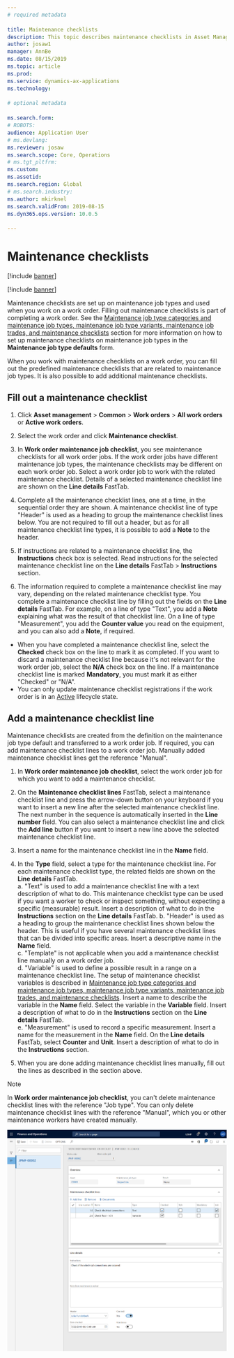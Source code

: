 ```yaml
---
# required metadata

title: Maintenance checklists
description: This topic describes maintenance checklists in Asset Management.
author: josaw1
manager: AnnBe
ms.date: 08/15/2019
ms.topic: article
ms.prod: 
ms.service: dynamics-ax-applications
ms.technology: 

# optional metadata

ms.search.form: 
# ROBOTS: 
audience: Application User
# ms.devlang: 
ms.reviewer: josaw
ms.search.scope: Core, Operations
# ms.tgt_pltfrm: 
ms.custom: 
ms.assetid: 
ms.search.region: Global
# ms.search.industry: 
ms.author: mkirknel
ms.search.validFrom: 2019-08-15
ms.dyn365.ops.version: 10.0.5

---
```



# Maintenance checklists


[!include [banner](../../includes/banner.md)]

[!include [banner](../../includes/preview-banner.md)]

Maintenance checklists are set up on maintenance job types and used when you work on a work order. Filling out maintenance checklists is part of completing a work order. See the [Maintenance job type categories and maintenance job types, maintenance job type variants, maintenance job trades, and maintenance checklists](../setup-for-work-orders/job-groups-and-job-types-variants-trades-and-checklists.md) section for more information on how to set up maintenance checklists on maintenance job types in the **Maintenance job type defaults** form.

When you work with maintenance checklists on a work order, you can fill out the predefined maintenance checklists that are related to maintenance job types. It is also possible to add additional maintenance checklists.

## Fill out a maintenance checklist

1. Click **Asset management** > **Common** > **Work orders** > **All work orders** or **Active work orders**.

2. Select the work order and click **Maintenance checklist**.

3. In **Work order maintenance job checklist**, you see maintenance checklists for all work order jobs. If the work order jobs have different maintenance job types, the maintenance checklists may be different on each work order job. Select a work order job to work with the related maintenance checklist. Details of a selected maintenance checklist line are shown on the **Line details** FastTab.

4. Complete all the maintenance checklist lines, one at a time, in the sequential order they are shown. A maintenance checklist line of type "Header" is used as a heading to group the maintenance checklist lines below. You are not required to fill out a header, but as for all maintenance checklist line types, it is possible to add a **Note** to the header.

5. If instructions are related to a maintenance checklist line, the **Instructions** check box is selected. Read instructions for the selected maintenance checklist line on the **Line details** FastTab > **Instructions** section.

6. The information required to complete a maintenance checklist line may vary, depending on the related maintenance checklist type. You complete a maintenance checklist line by filling out the fields on the **Line details** FastTab. For example, on a line of type "Text", you add a **Note** explaining what was the result of that checklist line. On a line of type "Measurement", you add the **Counter value** you read on the equipment, and you can also add a **Note**, if required.

- When you have completed a maintenance checklist line, select the **Checked** check box on the line to mark it as completed. If you want to discard a maintenance checklist line because it's not relevant for the work order job, select the **N/A** check box on the line. If a maintenance checklist line is marked **Mandatory**, you must mark it as either "Checked" or "N/A".  
- You can only update maintenance checklist registrations if the work order is in an [Active](../setup-for-work-orders/work-order-lifecycle-states.md) lifecycle state.  


## Add a maintenance checklist line

Maintenance checklists are created from the definition on the maintenance job type default and transferred to a work order job. If required, you can add maintenance checklist lines to a work order job. Manually added maintenance checklist lines get the reference "Manual".

1. In **Work order maintenance job checklist**, select the work order job for which you want to add a maintenance checklist.

2. On the **Maintenance checklist lines** FastTab, select a maintenance checklist line and press the arrow-down button on your keyboard if you want to insert a new line after the selected maintenance checklist line. The next number in the sequence is automatically inserted in the **Line number** field. You can also select a maintenance checklist line and click the **Add line** button if you want to insert a new line above the selected maintenance checklist line.

3. Insert a name for the maintenance checklist line in the **Name** field.

4. In the **Type** field, select a type for the maintenance checklist line. For each maintenance checklist type, the related fields are shown on the **Line details** FastTab.  
  a. "Text" is used to add a maintenance checklist line with a text description of what to do. This maintenance checklist type can be used if you want a worker to check or inspect something, without expecting a specific (measurable) result. Insert a description of what to do in the **Instructions** section on the **Line details** FastTab. 
  b. "Header" is used as a heading to group the maintenance checklist lines shown below the header. This is useful if you have several maintenance checklist lines that can be divided into specific areas. Insert a descriptive name in the **Name** field.  
  c. "Template" is not applicable when you add a maintenance checklist line manually on a work order job.  
  d. "Variable" is used to define a possible result in a range on a maintenance checklist line. The setup of maintenance checklist variables is described in [Maintenance job type categories and maintenance job types, maintenance job type variants, maintenance job trades, and maintenance checklists](../setup-for-work-orders/job-groups-and-job-types-variants-trades-and-checklists.md). Insert a name to describe the variable in the **Name** field. Select the variable in the **Variable** field. Insert a description of what to do in the **Instructions** section on the **Line details** FastTab.  
  e. "Measurement" is used to record a specific measurement. Insert a name for the measurement in the **Name** field. On the **Line details** FastTab, select **Counter** and **Unit**. Insert a description of what to do in the **Instructions** section.  

5. When you are done adding maintenance checklist lines manually, fill out the lines as described in the section above.

>[!NOTE]
>In **Work order maintenance job checklist**, you can't delete maintenance checklist lines with the reference "Job type". You can only delete maintenance checklist lines with the reference "Manual", which you or other maintenance workers have created manually.


![Figure 1](media/14-work-orders.png)


